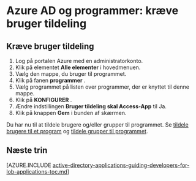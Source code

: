 <properties
    pageTitle="Azure AD og programmer: kræve tildelingen bruger | Microsoft Azure"
    description="Sådan Kræv bruger tildeling til Azure-programmer."
    services="active-directory"
    documentationCenter=""
    authors="IHenkel"
    manager="femila"
    editor=""/>

<tags
    ms.service="active-directory"
    ms.workload="identity"
    ms.tgt_pltfrm="na"
    ms.devlang="na"
    ms.topic="article"
    ms.date="10/09/2015"
    ms.author="inhenk"/>

# <a name="azure-ad-and-applications-requiring-user-assignment"></a>Azure AD og programmer: kræve bruger tildeling

## <a name="requiring-user-assignment"></a>Kræve bruger tildeling
1. Log på portalen Azure med en administratorkonto.
2. Klik på elementet **Alle elementer** i hovedmenuen.
3. Vælg den mappe, du bruger til programmet.
4. Klik på fanen **programmer** .
5. Vælg programmet på listen over programmer, der er knyttet til denne mappe.
6. Klik på **KONFIGURER** .
7. Ændre indstillingen **Bruger tildeling skal Access-App** til Ja.
8. Klik på knappen **Gem** i bunden af skærmen.

Du har nu til at tildele brugere og/eller grupper til programmet. Se [tildele brugere til et program](active-directory-applications-guiding-developers-assigning-users.md) og [tildele grupper til programmet](active-directory-applications-guiding-developers-assigning-groups.md).

## <a name="next-steps"></a>Næste trin
[AZURE.INCLUDE [active-directory-applications-guiding-developers-for-lob-applications-toc.md](../../includes/active-directory-applications-guiding-developers-for-lob-applications-toc.md)]
